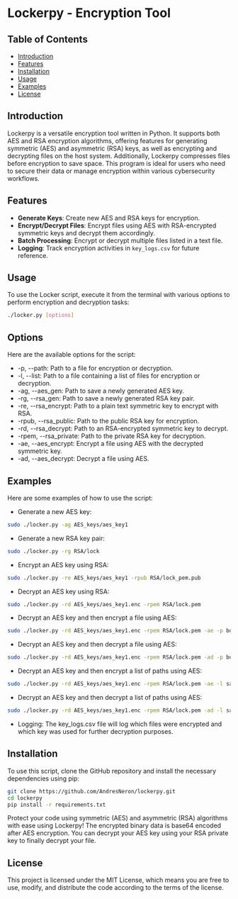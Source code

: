 # Lockerpy - Encryption Tool

## Table of Contents

- [Introduction](#introduction)
- [Features](#features)
- [Installation](#installation)
- [Usage](#usage)
- [Examples](#examples)
- [License](#license)

## <a name="introduction"></a>Introduction

Lockerpy is a versatile encryption tool written in Python. It supports both AES and RSA encryption algorithms, 
offering features for generating symmetric (AES) and asymmetric (RSA) keys, 
as well as encrypting and decrypting files on the host system. 
Additionally, Lockerpy compresses files before encryption to save space. 
This program is ideal for users who need to secure their data or manage encryption within various cybersecurity workflows.

## <a name="features"></a>Features

- **Generate Keys**: Create new AES and RSA keys for encryption.
- **Encrypt/Decrypt Files**: Encrypt files using AES with RSA-encrypted symmetric keys and decrypt them accordingly.
- **Batch Processing**: Encrypt or decrypt multiple files listed in a text file.
- **Logging**: Track encryption activities in `key_logs.csv` for future reference.

## <a name="usage"></a>Usage

To use the Locker script, execute it from the terminal with various options to perform encryption and decryption tasks:

```bash
./locker.py [options]
```


## <a name="options"></a>Options

Here are the available options for the script:

- -p, --path: Path to a file for encryption or decryption.
- -l, --list: Path to a file containing a list of files for encryption or decryption.
- -ag, --aes_gen: Path to save a newly generated AES key.
- -rg, --rsa_gen: Path to save a newly generated RSA key pair.
- -re, --rsa_encrypt: Path to a plain text symmetric key to encrypt with RSA.
- -rpub, --rsa_public: Path to the public RSA key for encryption.
- -rd, --rsa_decrypt: Path to an RSA-encrypted symmetric key to decrypt.
- -rpem, --rsa_private: Path to the private RSA key for decryption.
- -ae, --aes_encrypt: Encrypt a file using AES with the decrypted symmetric key.
- -ad, --aes_decrypt: Decrypt a file using AES.

## <a name="examples"></a>Examples

Here are some examples of how to use the script:

- Generate a new AES key:

```bash
sudo ./locker.py -ag AES_keys/aes_key1
```

- Generate a new RSA key pair:

```bash
sudo ./locker.py -rg RSA/lock
```

- Encrypt an AES key using RSA:

```bash
sudo ./locker.py -re AES_keys/aes_key1 -rpub RSA/lock_pem.pub
```

- Decrypt an AES key using RSA:

```bash
sudo ./locker.py -rd AES_keys/aes_key1.enc -rpem RSA/lock.pem
```

- Decrypt an AES key and then encrypt a file using AES:

```bash
sudo ./locker.py -rd AES_keys/aes_key1.enc -rpem RSA/lock.pem -ae -p books/important_book.pdf
```

- Decrypt an AES key and then decrypt a file using AES:

```bash
sudo ./locker.py -rd AES_keys/aes_key1.enc -rpem RSA/lock.pem -ad -p books/important_book.pdf.gz.bin
```

- Decrypt an AES key and then encrypt a list of paths using AES:

```bash
sudo ./locker.py -rd AES_keys/aes_key1.enc -rpem RSA/lock.pem -ae -l samples/paths_for_encryption
```

- Decrypt an AES key and then decrypt a list of paths using AES:

```bash
sudo ./locker.py -rd AES_keys/aes_key1.enc -rpem RSA/lock.pem -ad -l samples/paths_for_decryption
```

- Logging: The key_logs.csv file will log which files were encrypted and which key was used for further decryption purposes.

## <a name="installation"></a>Installation

To use this script, clone the GitHub repository and install the necessary dependencies using pip:

```bash
git clone https://github.com/AndresNeron/lockerpy.git
cd lockerpy
pip install -r requirements.txt
```

Protect your code using symmetric (AES) and asymmetric (RSA) algorithms with ease using Lockerpy!
The encrypted binary data is base64 encoded after AES encryption. You can decrypt your AES key using your RSA private key to finally 
decrypt your file.

## <a name="license"></a>License

This project is licensed under the MIT License, which means you are free to use, modify, 
and distribute the code according to the terms of the license. 
